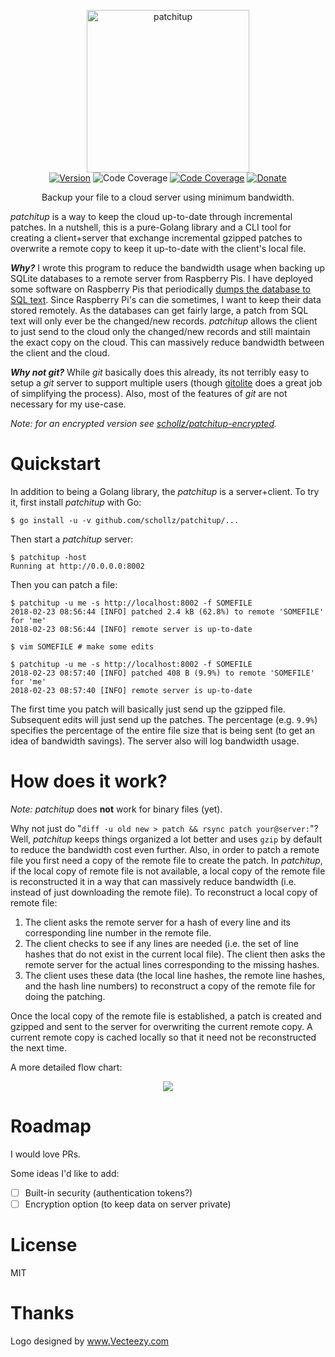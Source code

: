 <p align="center">
<img
    src="https://raw.githubusercontent.com/schollz/patchitup/master/.github/logo.png?token=AGPyE539EM60WRIJo3VVDBASqzozHprrks5amLWtwA%3D%3D"
    width="260px" border="0" alt="patchitup">
<br>
<a href="https://github.com/schollz/patchitup/releases/latest"><img src="https://img.shields.io/badge/version-0.1.0-brightgreen.svg?style=flat-square" alt="Version"></a>
<img src="https://img.shields.io/badge/coverage-75%25-green.svg?style=flat-square" alt="Code Coverage">
<a href="https://godoc.org/github.com/schollz/patchitup/patchitup"><img src="https://img.shields.io/badge/godoc-reference-blue.svg?style=flat-square" alt="Code Coverage"></a>
<a href="https://www.paypal.me/ZackScholl/5.00"><img src="https://img.shields.io/badge/donate-$5-brown.svg?style=flat-square" alt="Donate"></a>
</p>

<p align="center">Backup your file to a cloud server using minimum bandwidth.</p>

*patchitup* is a way to keep the cloud up-to-date through incremental patches. In a nutshell, this is a pure-Golang library and a CLI tool for creating a client+server that exchange incremental gzipped patches to overwrite a remote copy to keep it up-to-date with the client's local file. 

<em><strong>Why?</strong></em> I wrote this program to reduce the bandwidth usage when backing up SQLite databases to a remote server from Raspberry Pis. I have deployed some software on Raspberry Pis that periodically [dumps the database to SQL text](http://www.sqlitetutorial.net/sqlite-dump/). Since Raspberry Pi's can die sometimes, I want to keep their data stored remotely. As the databases can get fairly large, a patch from SQL text will only ever be the changed/new records. *patchitup* allows the client to just send to the cloud only the changed/new records and still maintain the exact copy on the cloud. This can massively reduce bandwidth between the client and the cloud. 

<em><strong>Why not git?</strong></em> While *git* basically  does this already, its not terribly easy to setup a *git* server to support multiple users (though [gitolite](https://github.com/sitaramc/gitolite) does a great job of simplifying the process).  Also, most of the features of *git* are not necessary for my use-case.

_Note: for an encrypted version see [schollz/patchitup-encrypted](https://github.com/schollz/patchitup-encrypted)._

# Quickstart

In addition to being a Golang library, the *patchitup* is a server+client. To try it, first install *patchitup* with Go:

```
$ go install -u -v github.com/schollz/patchitup/...
```

Then start a *patchitup* server:

```
$ patchitup -host
Running at http://0.0.0.0:8002
```

Then you can patch a file:

```
$ patchitup -u me -s http://localhost:8002 -f SOMEFILE
2018-02-23 08:56:44 [INFO] patched 2.4 kB (62.8%) to remote 'SOMEFILE' for 'me'
2018-02-23 08:56:44 [INFO] remote server is up-to-date

$ vim SOMEFILE # make some edits

$ patchitup -u me -s http://localhost:8002 -f SOMEFILE
2018-02-23 08:57:40 [INFO] patched 408 B (9.9%) to remote 'SOMEFILE' for 'me'
2018-02-23 08:57:40 [INFO] remote server is up-to-date
```

The first time you patch will basically just send up the gzipped file. Subsequent edits will just send up the patches. The percentage (e.g. `9.9%`) specifies the percentage of the entire file size that is being sent (to get an idea of bandwidth savings). The server also will log bandwidth usage.


# How does it work?

_Note:_ *patchitup* does **not** work for binary files (yet).

Why not just do "`diff -u old new > patch && rsync patch your@server:`"? Well, *patchitup* keeps things organized a lot better and uses `gzip` by default to reduce the bandwidth cost even further. Also, in order to patch a remote file you first need a copy of the remote file to create the patch. In *patchitup*, if the local copy of remote file is not available, a local copy of the remote file is reconstructed it in a way that can massively reduce bandwidth (i.e. instead of just downloading the remote file). To reconstruct a local copy of remote file:

1. The client asks the remote server for a hash of every line and its corresponding line number in the remote file. 
2. The client checks to see if any lines are needed (i.e. the set of line hashes that do not exist in the current local file). The client then asks the remote server for the actual lines corresponding to the missing hashes.
3. The client uses these data (the local line hashes, the remote line hashes, and the hash line numbers) to reconstruct a copy of the remote file for doing the patching.

Once the local copy of the remote file is established, a patch is created and gzipped and sent to the server for overwriting the current remote copy. A current remote copy is cached locally so that it need not be reconstructed the next time.

A more detailed flow chart:

<center>
	<img src="https://user-images.githubusercontent.com/6550035/36574282-e0335014-17f9-11e8-92ba-1a474deaae76.png">
</center>

# Roadmap

I would love PRs.

Some ideas I'd like to add:

- [ ] Built-in security (authentication tokens?)
- [ ] Encryption option (to keep data on server private)

# License

MIT

# Thanks

Logo designed by <a rel="nofollow" target="_blank" href="https://www.vecteezy.com">www.Vecteezy.com</a>
